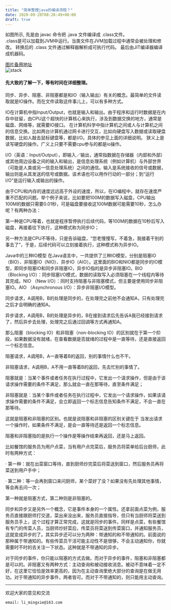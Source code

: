 ```yaml
---
title: "简单整理java的编译流程？"
date: 2020-09-28T08:28:49+08:00
draft: true
---
```


如图所示, 先是由 javac 命令把 .java 文件编译成 .class文件。  
.class是可以加载到JVM中运行。当类文件在JVM加载过程中通常会被处理和修改。
转换后的 .class 文件通过解释器解析成可执行代码。
最后由JIT编译器编译成机器码。

[图片备用地址](https://limingxie.github.io/images/java/compile/compile.png)  
![stack](https://mingxie-blog.oss-cn-beijing.aliyuncs.com/image/java/compile/compile.png)

#### **先大致的了解一下，等有时间在详细整理。**

同步、异步、阻塞、非阻塞都是和IO（输入输出）有关的概念。最简单的文件读取就是IO操作。而在文件读取这件事儿上，可以有多种方式。

IO在计算机中指Input/Output，也就是输入和输出。由于程序和运行时数据是在内存中驻留，由CPU这个超快的计算核心来执行，涉及到数据交换的地方，通常是磁盘、网络等，就需要IO接口。
在计算机科学中指计算机之间或人与计算机之间的信息交换。比如两台计算机通过网卡进行交互，比如向硬盘写入数据或读取硬盘数据，比如人敲击鼠标键盘等，都是I/O。具体的参见上面的详细说明。
狭义上是读写硬盘的操作。广义上只要不需要cpu参与的都是io操作。

I/O（英语：Input/Output），即输入／输出，通常指数据在存储器（内部和外部）或其他周边设备之间的输入和输出，是信息处理系统（例如计算机）与外部世界（可能是人类或另一信息处理系统）之间的通信。输入是系统接收的信号或数据，输出则是从其发送的信号或数据。该术语也可以用作行动的一部分；到“运行I/O”是运行输入或输出的操作。

由于CPU和内存的速度远远高于外设的速度，所以，在IO编程中，就存在速度严重不匹配的问题。举个例子来说，比如要把100M的数据写入磁盘，CPU输出100M的数据只需要0.01秒，可是磁盘要接收这100M数据可能需要10秒，怎么办呢？有两种办法：

第一种是CPU等着，也就是程序暂停执行后续代码，等100M的数据在10秒后写入磁盘，再接着往下执行，这种模式称为同步IO；

另一种方法是CPU不等待，只是告诉磁盘，“您老慢慢写，不着急，我接着干别的事去了”，于是，后续代码可以立刻接着执行，这种模式称为异步IO。

Java中的三种IO模型
在Java语言中，一共提供了三种IO模型，分别是阻塞IO（BIO）、非阻塞IO（NIO）、异步IO（AIO）。这里面的BIO和NIO都是同步的IO模型，即同步阻塞IO和同步非阻塞IO，异步IO指的是异步非阻塞IO。BIO （Blocking I/O）：同步阻塞I/O模式，数据的读取写入必须阻塞在一个线程内等待其完成。NIO （New I/O）：同时支持阻塞与非阻塞模式，但主要是使用同步非阻塞IO。AIO （Asynchronous I/O）：异步非阻塞I/O模型。


同步请求，A调用B，B的处理是同步的，在处理完之前他不会通知A，只有处理完之后才会明确的通知A。

异步请求，A调用B，B的处理是异步的，B在接到请求后先告诉A我已经接到请求了，然后异步去处理，处理完之后通过回调等方式再通知A。

那么阻塞（blocking IO）和非阻塞（non-blocking IO）的区别就在于第一个阶段，如果数据没有就绪，在查看数据是否就绪的过程中是一直等待，还是直接返回一个标志信息。

阻塞请求，A调用B，A一直等着B的返回，别的事情什么也不干。

非阻塞请求，A调用B，A不用一直等着B的返回，先去忙别的事情了。

阻塞就是：当某个事件或者任务在执行过程中，它发出一个请求操作，但是由于该请求操作需要的条件不满足，那么就会一直在那等待，直至条件满足；

非阻塞就是：当某个事件或者任务在执行过程中，它发出一个请求操作，如果该请求操作需要的条件不满足，会立即返回一个标志信息告知条件不满足，不会一直在那等待。

这就是阻塞和非阻塞的区别。也就是说阻塞和非阻塞的区别关键在于 当发出请求一个操作时，如果条件不满足，是会一直等待还是返回一个标志信息。

阻塞和非阻塞指的是执行一个操作是等操作结束再返回，还是马上返回。

比如餐馆的服务员为用户点菜，当有用户点完菜后，服务员将菜单给后台厨师，此时有两种方式：

· 第一种：就在出菜窗口等待，直到厨师炒完菜后将菜送到窗口，然后服务员再将菜送到用户手中；

· 第二种：等一会再到窗口来问厨师，某个菜好了没？如果没有先处理其他事情，等会再去问一次；

第一种就是阻塞方式，第二种则是非阻塞的。

同步和异步又是另外一个概念，它是事件本身的一个属性。还拿前面点菜为例，服务员直接跟厨师打交道，菜出来没出来，服务员直接指导，但只有当厨师将菜送到服务员手上，这个过程才算正常完成，这就是同步的事件。同样是点菜，有些餐馆有专门的传菜人员，当厨师炒好菜后，传菜员将菜送到传菜窗口，并通知服务员，这就变成异步的了。其实异步还可以分为两种：带通知的和不带通知的。前面说的那种属于带通知的。有些传菜员干活可能主动性不是很够，不会主动通知你，你就需要时不时的去关注一下状态。这种就是不带通知的异步。

对于同步的事件，你只能以阻塞的方式去做。而对于异步的事件，阻塞和非阻塞都是可以的。非阻塞又有两种方式：主动查询和被动接收消息。被动不意味着一定不好，在这里它恰恰是效率更高的，因为在主动查询里绝大部分的查询是在做无用功。对于带通知的异步事件，两者皆可。而对于不带通知的，则只能用主动查询。

----------------------------------------------
欢迎大家的意见和交流

`email: li_mingxie@163.com`